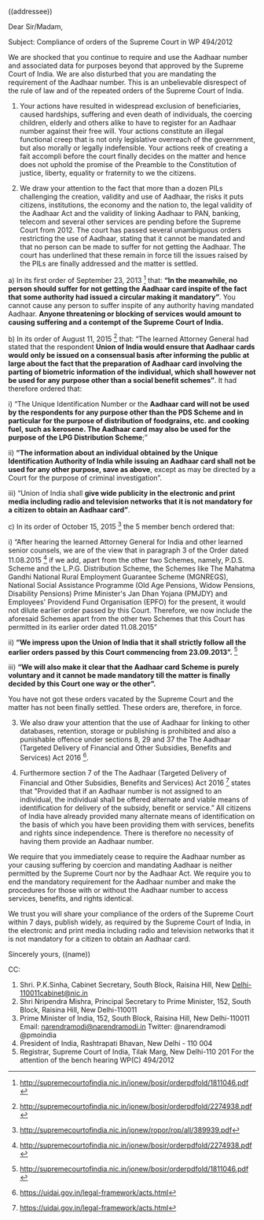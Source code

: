 ((addressee))

Dear Sir/Madam,

Subject: Compliance of orders of the Supreme Court in WP 494/2012

We are shocked that you continue to require and use the Aadhaar number and associated data for purposes beyond that approved by the Supreme Court of India. We are also disturbed that you are mandating the requirement of the Aadhaar number. This is an unbelievable disrespect of the rule of law and of the repeated orders of the Supreme Court of India.

1. Your actions have resulted in widespread exclusion of beneficiaries, caused hardships, suffering and even death of individuals, the coercing children, elderly and others alike to have to register for an Aadhaar number against their free will. Your actions constitute an illegal functional creep that is not only legislative overreach of the government, but also morally or legally indefensible. Your actions reek of creating a fait accompli before the court finally decides on the matter and hence does not uphold the promise of the Preamble to the Constitution of justice, liberty, equality or fraternity to we the citizens.

2. We draw your attention to the fact that more than a dozen PILs challenging the creation, validity and use of Aadhaar, the risks it puts citizens, institutions, the economy and the nation to, the legal validity of the Aadhaar Act and the validity of linking Aadhaar to PAN, banking, telecom and several other services are pending before the Supreme Court from 2012. The court has passed several unambiguous orders restricting the use of Aadhaar, stating that it cannot be mandated and that no person can be made to suffer for not getting the Aadhaar. The court has underlined that these remain in force till the issues raised by the PILs are finally addressed and the matter is settled.

 a) In its first order of September 23, 2013 [^0] that: **“In the meanwhile, no person should suffer for not getting the Aadhaar card inspite of the fact that some authority had issued a circular making it mandatory”**. You cannot cause any person to suffer inspite of any authority having mandated Aadhaar. **Anyone threatening or blocking of services would amount to causing suffering and a contempt of the Supreme Court of India.**
 
 b) In its order of August 11, 2015 [^1] that: “The learned Attorney General had stated that the respondent **Union of India would ensure that Aadhaar cards would only be issued on a consensual basis after informing the public at large about the fact that the preparation of Aadhaar card involving the parting of biometric information of the individual, which shall however not be used for any purpose other than a social benefit schemes”**. It had therefore ordered that:

  i) “The Unique Identification Number or the **Aadhaar card will not be used by the respondents for any purpose other than the PDS Scheme and in particular for the purpose of distribution of foodgrains, etc. and cooking fuel, such as kerosene. The Aadhaar card may also be used for the purpose of the LPG Distribution Scheme**;”

  ii) **“The information about an individual obtained by the Unique Identification Authority of India while issuing an Aadhaar card shall not be used for any other purpose, save as above**, except as may be directed by a Court for the purpose of criminal investigation”.

  iii) “Union of India shall **give wide publicity in the electronic and print media including radio and television networks that it is not mandatory for a citizen to obtain an Aadhaar card”**.

 c) In its order of October 15, 2015 [^2] the 5 member bench ordered that:

  i) “After hearing the learned Attorney General for India and other learned senior counsels, we are of the view that in paragraph 3 of the Order dated 11.08.2015 [^3] if we add, apart from the other two Schemes, namely, P.D.S. Scheme and the L.P.G. Distribution Scheme, the Schemes like The Mahatma Gandhi National Rural Employment Guarantee Scheme (MGNREGS), National Social Assistance Programme (Old Age Pensions, Widow Pensions, Disability Pensions) Prime Minister's Jan Dhan Yojana (PMJDY) and Employees' Providend Fund Organisation (EPFO) for the present, it would not dilute earlier order passed by this Court. Therefore, we now include the aforesaid Schemes apart from the other two Schemes that this Court has permitted in its earlier order dated 11.08.2015” 
  
  ii) **“We impress upon the Union of India that it shall strictly follow all the earlier orders passed by this Court commencing from 23.09.2013”.** [^4]    
  
  iii) **“We will also make it clear that the Aadhaar card Scheme is purely voluntary and it cannot be made mandatory till the matter is finally decided by this Court one way or the other”.**

You have not got these orders vacated by the Supreme Court and the matter has not been finally settled. These orders are, therefore, in force.

3. We also draw your attention that the use of Aadhaar for linking to other databases, retention, storage or publishing is prohibited and also a punishable offence under sections 8, 29 and 37 the The Aadhaar (Targeted Delivery of Financial and Other Subsidies, Benefits and Services) Act 2016 [^5].

4. Furthermore section 7 of the The Aadhaar (Targeted Delivery of Financial and Other Subsidies, Benefits and Services) Act 2016 [^5] states that "Provided that if an Aadhaar number is not assigned to an individual, the individual shall be offered alternate and viable means of identification for delivery of the subsidy, benefit or service.” All citizens of India have already provided many alternate means of identification on the basis of which you have been providing them with services, benefits and rights since independence. There is therefore no necessity of having them provide an Aadhaar number.

We require that you immediately cease to require the Aadhaar number as your causing suffering by coercion and mandating Aadhaar is neither permitted by the Supreme Court nor by the Aadhaar Act. We require you to end the mandatory requirement for the Aadhaar number and make the procedures for those with or without the Aadhaar number to access services, benefits, and rights identical.

We trust you will share your compliance of the orders of the Supreme Court within 7 days, publish widely, as required by the Supreme Court of India, in the electronic and print media including radio and television networks that it is not mandatory for a citizen to obtain an Aadhaar card.

Sincerely yours,
((name))

CC:
1. Shri. P.K.Sinha, Cabinet Secretary, South Block, Raisina Hill, New Delhi-110011cabinet@nic.in
2. Shri Nripendra Mishra, Principal Secretary to Prime Minister, 152, South Block, Raisina Hill, New Delhi-110011
3. Prime Minister of India, 152, South Block, Raisina Hill, New Delhi-110011 Email: narendramodi@narendramodi.in Twitter: @narendramodi @pmoindia
4. President of India, Rashtrapati Bhavan, New Delhi - 110 004
5. Registrar, Supreme Court of India, Tilak Marg, New Delhi-110 201 For the attention of the bench hearing WP(C) 494/2012



[^0]: http://supremecourtofindia.nic.in/jonew/bosir/orderpdfold/1811046.pdf
[^1]: http://supremecourtofindia.nic.in/jonew/bosir/orderpdfold/2274938.pdf
[^2]: http://supremecourtofindia.nic.in/jonew/ropor/rop/all/389939.pdf
[^3]: http://supremecourtofindia.nic.in/jonew/bosir/orderpdfold/2274938.pdf
[^4]: http://supremecourtofindia.nic.in/jonew/bosir/orderpdfold/1811046.pdf
[^5]: https://uidai.gov.in/legal-framework/acts.html
